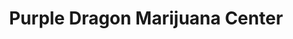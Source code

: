 ---
title: "Purple Dragon Marijuana Center"
url: /denver/purple-dragon-marijuana-center/
shop: cannabis
---
